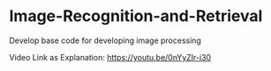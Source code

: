 # Image-Recognition-and-Retrieval
Develop base code for developing image processing

Video Link as Explanation: https://youtu.be/0nYyZIr-i30
